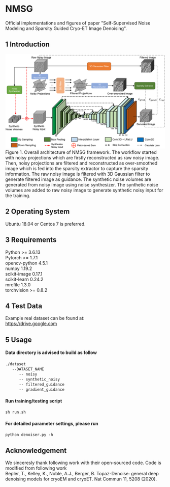 # NMSG
Official implementations and figures of paper "Self-Supervised Noise Modeling and Sparsity Guided Cryo-ET Image Denoising".
<br>
## 1 Introduction
![Overall architecture](./Figure1.png)
<br>
Figure 1. Overall architecture of NMSG framework. The workflow started with noisy projections which are firstly reconstructed as raw noisy image. Then, noisy projections are filtered and reconstructed as over-smoothed image which is fed into the sparsity extractor to capture the sparsity information. The raw noisy image is filtered with 3D Gaussian filter to generate filtered image as guidance. The synthetic noise volumes are generated from noisy image using noise synthesizer. The synthetic noise volumes are added to raw noisy image to generate synthetic noisy input for the training.
## 2 Operating System
Ubuntu 18.04 or Centos 7 is preferred.
## 3 Requirements
Python >= 3.6.13 <br>
Pytorch >= 1.7.1 <br>
opencv-python 4.5.1 <br>
numpy 1.19.2 <br>
scikit-image 0.17.1 <br>
scikit-learn 0.24.2 <br>
mrcfile 1.3.0 <br>
torchvision >= 0.8.2 <br>
## 4 Test Data
Example real dataset can be found at: <br>
https://drive.google.com
## 5 Usage
#### Data directory is advised to build as follow
```
./dataset
   --DATASET_NAME
      -- noisy
      -- synthetic_noisy
      -- filtered_guidance
      -- gradient_guidance
```
#### Run training/testing script
    sh run.sh
#### For detailed parameter settings, please run
    python denoiser.py -h
## Acknowledgement
We sinceresly thank following work with their open-sourced code. Code is modified from following work <br>
Bepler, T., Kelley, K., Noble, A.J., Berger, B. Topaz-Denoise: general deep denoising models for cryoEM and cryoET. Nat Commun 11, 5208 (2020).
